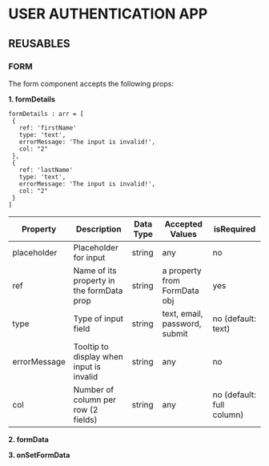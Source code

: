 # USER AUTHENTICATION APP
## REUSABLES
### FORM 
The form component accepts the following props:

**1. formDetails**
```
formDetails : arr = [
 {
   ref: 'firstName'
   type: 'text',
   errorMessage: 'The input is invalid!',
   col: "2"
 },
 {
   ref: 'lastName'
   type: 'text',
   errorMessage: 'The input is invalid!',
   col: "2"
 }
]
```
| Property | Description | Data Type | Accepted Values | isRequired |
| ----------- | ----------- | ----------- | ----------- | ----------- |
| placeholder | Placeholder for input | string | any | no |
| ref | Name of its property in the formData prop | string | a property from FormData obj | yes |
| type | Type of input field | string | text, email, password, submit | no (default: text) |
| errorMessage | Tooltip to display when input is invalid | string | any | no |
| col | Number of column per row (2 fields) | string | any | no (default: full column) |

**2. formData**

**3. onSetFormData**


